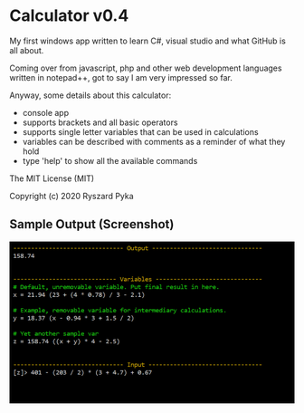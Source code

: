 # Calculator v0.4

My first windows app written to learn C#, visual studio and what GitHub is all about. 

Coming over from javascript, php and other web development languages written in notepad++, got to say I am very impressed so far.

Anyway, some details about this calculator:
- console app
- supports brackets and all basic operators
- supports single letter variables that can be used in calculations
- variables can be described with comments as a reminder of what they hold
- type 'help' to show all the available commands

The MIT License (MIT)

Copyright (c) 2020 Ryszard Pyka


## Sample Output (Screenshot)

![screenshot](/screenshot.png)
